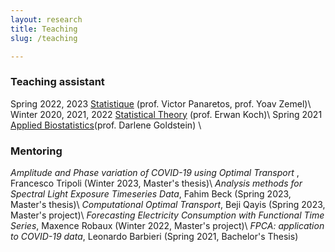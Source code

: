 ```yaml
---
layout: research
title: Teaching 
slug: /teaching

---
```

<h3>Teaching assistant</h3>
Spring  2022, 2023           <a href="https://moodle.epfl.ch/course/view.php?id=10071">Statistique</a> (prof. Victor Panaretos, prof. Yoav Zemel)\
Winter 2020, 2021, 2022      <a href='https://moodle.epfl.ch/course/view.php?id=14238'>Statistical Theory</a> (prof. Erwan Koch)\
Spring 2021                  <a href='http://isa.epfl.ch/imoniteur_ISAP/!itffichecours.htmww_i_matiere=2217230230&ww_x_anneeacad=2301874614&ww_i_section=84482813&ww_i_niveau=2936295&ww_c_langue=fr]'>Applied Biostatistics</a>(prof. Darlene Goldstein)
\



<h3>Mentoring</h3>
<em> Amplitude and Phase variation of COVID-19 using Optimal Transport </em>, Francesco Tripoli (Winter 2023, Master's thesis)\
<em> Analysis methods for Spectral Light Exposure Timeseries Data</em>, Fahim Beck (Spring 2023, Master's thesis)\
<em> Computational Optimal Transport</em>,  Beji Qayis (Spring 2023, Master's project)\
<em> Forecasting Electricity Consumption with Functional Time Series</em>, Maxence Robaux (Winter 2022, Master's project)\
<em> FPCA: application to COVID-19 data</em>, Leonardo Barbieri (Spring 2021, Bachelor's Thesis)
